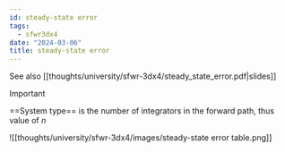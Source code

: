 ```yaml
---
id: steady-state error
tags:
  - sfwr3dx4
date: "2024-03-06"
title: steady-state error
---
```

See also [[thoughts/university/sfwr-3dx4/steady_state_error.pdf|slides]]

> [!important]
> ==System type== is the number of integrators in the forward path, thus value of $n$


![[thoughts/university/sfwr-3dx4/images/steady-state error table.png]]